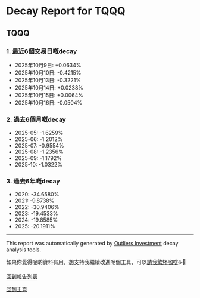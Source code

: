 # Decay Report for TQQQ

## TQQQ

### 1. 最近6個交易日嘅decay

- 2025年10月9日: +0.0634%
- 2025年10月10日: -0.4215%
- 2025年10月13日: -0.3221%
- 2025年10月14日: +0.0238%
- 2025年10月15日: +0.0064%
- 2025年10月16日: -0.0504%

### 2. 過去6個月嘅decay

- 2025-05: -1.6259%
- 2025-06: -1.2012%
- 2025-07: -0.9554%
- 2025-08: -1.2356%
- 2025-09: -1.1792%
- 2025-10: -1.0322%

### 3. 過去6年嘅decay

- 2020: -34.6580%
- 2021: -9.8738%
- 2022: -30.9406%
- 2023: -19.4533%
- 2024: -19.8585%
- 2025: -20.1911%

------------------------------
This report was automatically generated by [Outliers Investment](https://outliersecon.github.io/Outliers-Investment/) decay analysis tools.

如果你覺得呢啲資料有用，想支持我繼續改進呢個工具，可以[請我飲杯咖啡](https://buymeacoffee.com/outliersecon)☕🙏

[回到報告列表](https://outliersecon.github.io/Outliers-Investment/reports/reports_public)

[回到主頁](https://outliersecon.github.io/Outliers-Investment/)
